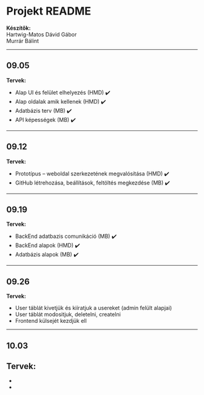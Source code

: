 # Projekt README

**Készítők:**  
Hartwig-Matos Dávid Gábor  
Murrár Bálint  

---

## 09.05

**Tervek:**  
- Alap UI és felület elhelyezés (HMD) ✔️  
- Alap oldalak amik kellenek (HMD) ✔️  
- Adatbázis terv (MB) ✔️  
- API képességek (MB) ✔️  

---

## 09.12

**Tervek:**  
- Prototípus – weboldal szerkezetének megvalósítása (HMD)  ✔️
- GitHub létrehozása, beállítások, feltöltés megkezdése (MB)  ✔️

---

## 09.19

**Tervek:**  
-	BackEnd adatbazis comunikáció (MB) ✔️
-	BackEnd alapok (HMD) ✔️
-	Adatbázis alapok (MB) ✔️

---

## 09.26

**Tervek:**  
- User táblát kivetjük és kiíratjuk a usereket (admin felült alapjai)
- User táblát modositjuk, deletelni, createlni
- Frontend külsejét kezdjük ell

---

## 10.03

**Tervek:**  
- 
- 
- 

